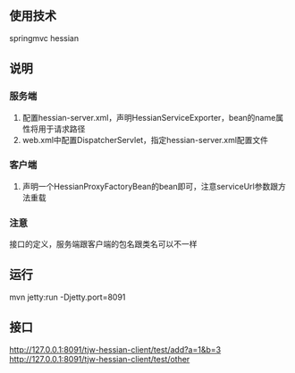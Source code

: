 ## 使用技术
springmvc
hessian


## 说明
### 服务端
1. 配置hessian-server.xml，声明HessianServiceExporter，bean的name属性将用于请求路径
2. web.xml中配置DispatcherServlet，指定hessian-server.xml配置文件

### 客户端
1. 声明一个HessianProxyFactoryBean的bean即可，注意serviceUrl参数跟方法重载

### 注意
接口的定义，服务端跟客户端的包名跟类名可以不一样


## 运行
mvn jetty:run -Djetty.port=8091


## 接口
http://127.0.0.1:8091/tjw-hessian-client/test/add?a=1&b=3
http://127.0.0.1:8091/tjw-hessian-client/test/other
